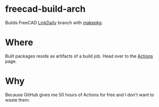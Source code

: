 # freecad-build-arch
Builds FreeCAD [LinkDaily](https://github.com/realthunder/FreeCAD/tree/LinkDaily) branch with [makepkg](https://wiki.archlinux.org/title/Makepkg).

# Where
Built packages reside as artifacts of a build job. Head over to the [Actions](https://github.com/Bonnee/freecad-build-arch/actions) page.

# Why
Because GitHub gives me 50 hours of Actions for free and I don't want to waste them.

